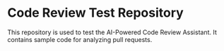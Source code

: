 # Code Review Test Repository

This repository is used to test the AI-Powered Code Review Assistant. It contains sample code for analyzing pull requests.
